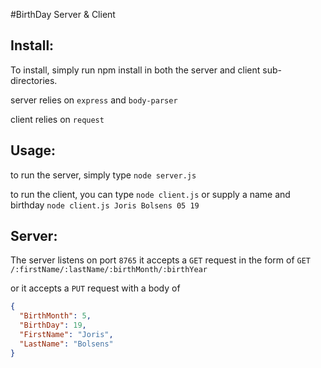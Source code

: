 #BirthDay Server & Client
## Install:
To install, simply run npm install in both the server and client sub-directories.

server relies on `express` and `body-parser`

client relies on `request`

## Usage:
to run the server, simply type `node server.js`

to run the client, you can type `node client.js` or supply a name and birthday `node client.js Joris Bolsens 05 19`

## Server:
The server listens on port `8765` it accepts a `GET` request in the form of `GET /:firstName/:lastName/:birthMonth/:birthYear`

or it accepts a `PUT` request with a body of
```json
{
  "BirthMonth": 5,
  "BirthDay": 19,
  "FirstName": "Joris",
  "LastName": "Bolsens"
}
```